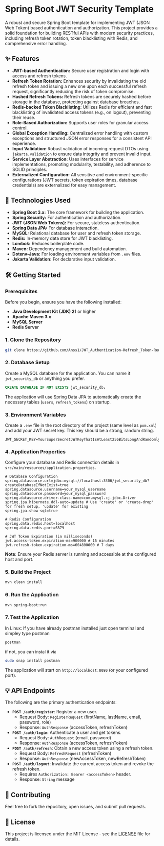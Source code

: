 # Spring Boot JWT Security Template

A robust and secure Spring Boot template for implementing JWT (JSON Web Token) based authentication and authorization. This project provides a solid foundation for building RESTful APIs with modern security practices, including refresh token rotation, token blacklisting with Redis, and comprehensive error handling.

## ✨ Features

*   **JWT-based Authentication:** Secure user registration and login with access and refresh tokens.
*   **Refresh Token Rotation:** Enhances security by invalidating the old refresh token and issuing a new one upon each successful refresh request, significantly reducing the risk of token compromise.
*   **Hashed Refresh Tokens:** Refresh tokens are securely hashed before storage in the database, protecting against database breaches.
*   **Redis-backed Token Blacklisting:** Utilizes Redis for efficient and fast blacklisting of invalidated access tokens (e.g., on logout), preventing their reuse.
*   **Role-Based Authorization:** Supports user roles for granular access control.
*   **Global Exception Handling:** Centralized error handling with custom exceptions and structured JSON error responses for a consistent API experience.
*   **Input Validation:** Robust validation of incoming request DTOs using `jakarta.validation` to ensure data integrity and prevent invalid input.
*   **Service Layer Abstraction:** Uses interfaces for service implementations, promoting modularity, testability, and adherence to SOLID principles.
*   **Externalized Configuration:** All sensitive and environment-specific configurations (JWT secrets, token expiration times, database credentials) are externalized for easy management.

## 🚀 Technologies Used

*   **Spring Boot 3.x:** The core framework for building the application.
*   **Spring Security:** For authentication and authorization.
*   **JWT (JSON Web Tokens):** For secure, stateless authentication.
*   **Spring Data JPA:** For database interaction.
*   **MySQL:** Relational database for user and refresh token storage.
*   **Redis:** In-memory data store for JWT blacklisting.
*   **Lombok:** Reduces boilerplate code.
*   **Maven:** Dependency management and build automation.
*   **Dotenv-Java:** For loading environment variables from `.env` files.
*   **Jakarta Validation:** For declarative input validation.

## 🛠️ Getting Started

### Prerequisites

Before you begin, ensure you have the following installed:

*   **Java Development Kit (JDK) 21** or higher
*   **Apache Maven 3.x**
*   **MySQL Server**
*   **Redis Server**

### 1. Clone the Repository

```bash
git clone https://github.com/Anss1/JWT_Authentication-Refresh_Token-Redis_Blacklist.git
```

### 2. Database Setup

Create a MySQL database for the application. You can name it `jwt_security_db` or anything you prefer.

```sql
CREATE DATABASE IF NOT EXISTS jwt_security_db;
```

The application will use Spring Data JPA to automatically create the necessary tables (`users`, `refresh_tokens`) on startup.

### 3. Environment Variables

Create a `.env` file in the root directory of the project (same level as `pom.xml`) and add your JWT secret key. This key should be a strong, random string.

```dotenv
JWT_SECRET_KEY=YourSuperSecretJWTKeyThatIsAtLeast256BitsLongAndRandomlyGenerated
```

### 4. Application Properties

Configure your database and Redis connection details in `src/main/resources/application.properties`.

```properties
# Database Configuration
spring.datasource.url=jdbc:mysql://localhost:3306/jwt_security_db?createDatabaseIfNotExist=true
spring.datasource.username=your_mysql_username
spring.datasource.password=your_mysql_password
spring.datasource.driver-class-name=com.mysql.cj.jdbc.Driver
spring.jpa.hibernate.ddl-auto=update # Use 'create' or 'create-drop' for fresh setup, 'update' for existing
spring.jpa.show-sql=true

# Redis Configuration
spring.data.redis.host=localhost
spring.data.redis.port=6379

# JWT Token Expiration (in milliseconds)
jwt.access-token.expiration-ms=900000 # 15 minutes
jwt.refresh-token.expiration-ms=604800000 # 7 days
```

**Note:** Ensure your Redis server is running and accessible at the configured host and port.

### 5. Build the Project

```bash
mvn clean install
```

### 6. Run the Application

```bash
mvn spring-boot:run
```
### 7. Test the Application
In Linux: If you have already postman installed just open terminal and simpley type postman
```bash
postman
```
if not, you can instal it via
```bash
sudo snap install postman
```

The application will start on `http://localhost:8080` (or your configured port).

## 💡 API Endpoints

The following are the primary authentication endpoints:

*   **`POST /auth/register`**: Register a new user.
    *   Request Body: `RegisterRequest` (firstName, lastName, email, password, role)
    *   Response: `AuthResponse` (accessToken, refreshToken)
*   **`POST /auth/login`**: Authenticate a user and get tokens.
    *   Request Body: `AuthRequest` (email, password)
    *   Response: `AuthResponse` (accessToken, refreshToken)
*   **`POST /auth/refresh`**: Obtain a new access token using a refresh token.
    *   Request Body: `RefreshRequest` (refreshToken)
    *   Response: `AuthResponse` (newAccessToken, newRefreshToken)
*   **`POST /auth/logout`**: Invalidate the current access token and revoke the refresh token.
    *   Requires `Authorization: Bearer <accessToken>` header.
    *   Response: `String` message

## 🤝 Contributing

Feel free to fork the repository, open issues, and submit pull requests.

## 📄 License

This project is licensed under the MIT License - see the [LICENSE](LICENSE) file for details.
